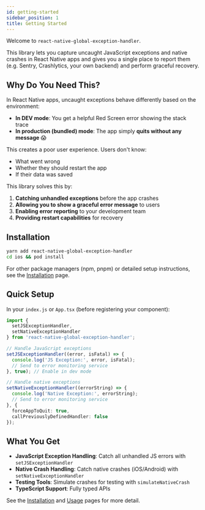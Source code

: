 ```yaml
---
id: getting-started
sidebar_position: 1
title: Getting Started
---
```


Welcome to `react-native-global-exception-handler`.

This library lets you capture uncaught JavaScript exceptions and native crashes in React Native apps and gives you a single place to report them (e.g. Sentry, Crashlytics, your own backend) and perform graceful recovery.

## Why Do You Need This?

In React Native apps, uncaught exceptions behave differently based on the environment:

- **In DEV mode**: You get a helpful Red Screen error showing the stack trace
- **In production (bundled) mode**: The app simply **quits without any message** 😱

This creates a poor user experience. Users don't know:

- What went wrong
- Whether they should restart the app
- If their data was saved

This library solves this by:

1. **Catching unhandled exceptions** before the app crashes
2. **Allowing you to show a graceful error message** to users
3. **Enabling error reporting** to your development team
4. **Providing restart capabilities** for recovery

## Installation

```bash
yarn add react-native-global-exception-handler
cd ios && pod install
```

For other package managers (npm, pnpm) or detailed setup instructions, see the [Installation](./installation.md) page.

## Quick Setup

In your `index.js` or `App.tsx` (before registering your component):

```ts
import { 
  setJSExceptionHandler, 
  setNativeExceptionHandler 
} from 'react-native-global-exception-handler';

// Handle JavaScript exceptions
setJSExceptionHandler((error, isFatal) => {
  console.log('JS Exception:', error, isFatal);
  // Send to error monitoring service
}, true); // Enable in dev mode

// Handle native exceptions
setNativeExceptionHandler((errorString) => {
  console.log('Native Exception:', errorString);
  // Send to error monitoring service
}, {
  forceAppToQuit: true,
  callPreviouslyDefinedHandler: false
});
```

## What You Get

- **JavaScript Exception Handling**: Catch all unhandled JS errors with `setJSExceptionHandler`
- **Native Crash Handling**: Catch native crashes (iOS/Android) with `setNativeExceptionHandler`
- **Testing Tools**: Simulate crashes for testing with `simulateNativeCrash`
- **TypeScript Support**: Fully typed APIs

See the [Installation](./installation.md) and [Usage](../usage/usage.md) pages for more detail.
